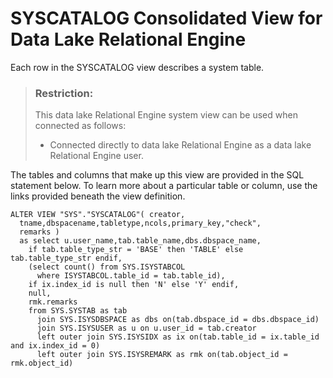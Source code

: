 <!-- loio3be6f1786c5f1014829bcd3dd9622335 -->

# SYSCATALOG Consolidated View for Data Lake Relational Engine

Each row in the SYSCATALOG view describes a system table.



> ### Restriction:  
> This data lake Relational Engine system view can be used when connected as follows:
> 
> -   Connected directly to data lake Relational Engine as a data lake Relational Engine user.



The tables and columns that make up this view are provided in the SQL statement below. To learn more about a particular table or column, use the links provided beneath the view definition.

```
ALTER VIEW "SYS"."SYSCATALOG"( creator,
  tname,dbspacename,tabletype,ncols,primary_key,"check",
  remarks ) 
  as select u.user_name,tab.table_name,dbs.dbspace_name,
    if tab.table_type_str = 'BASE' then 'TABLE' else tab.table_type_str endif,
    (select count() from SYS.ISYSTABCOL
      where ISYSTABCOL.table_id = tab.table_id),
    if ix.index_id is null then 'N' else 'Y' endif,
    null,
    rmk.remarks
    from SYS.SYSTAB as tab
      join SYS.ISYSDBSPACE as dbs on(tab.dbspace_id = dbs.dbspace_id)
      join SYS.ISYSUSER as u on u.user_id = tab.creator
      left outer join SYS.ISYSIDX as ix on(tab.table_id = ix.table_id and ix.index_id = 0)
      left outer join SYS.ISYSREMARK as rmk on(tab.object_id = rmk.object_id)
```


